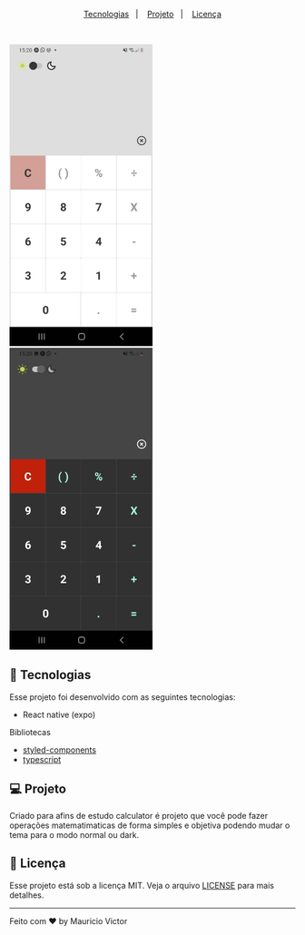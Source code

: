 <p align="center">
  <a href="#-tecnologias">Tecnologias</a>&nbsp;&nbsp;&nbsp;|&nbsp;&nbsp;&nbsp;
  <a href="#-projeto">Projeto</a>&nbsp;&nbsp;&nbsp;|&nbsp;&nbsp;&nbsp;
  <a href="#memo-licença">Licença</a>
</p>

<br>

<p float="left">
  <img alt="dark" src="screenshot/light.jpeg" width="50%">  
  <img alt="dark" src="screenshot/dark.jpeg" width="50%">
</p>

## 🚀 Tecnologias

Esse projeto foi desenvolvido com as seguintes tecnologias:

- React native (expo)

Bibliotecas

- [styled-components](https://styled-components.com/)
- [typescript](https://www.typescriptlang.org/)

## 💻 Projeto

Criado para afins de estudo calculator é projeto que você pode fazer operações matematimaticas de forma simples e objetiva podendo mudar o tema para o modo normal ou dark.

## 📝 Licença

Esse projeto está sob a licença MIT. Veja o arquivo [LICENSE](.github/LICENSE.md) para mais detalhes.

---

Feito com ♥ by Mauricio Victor
